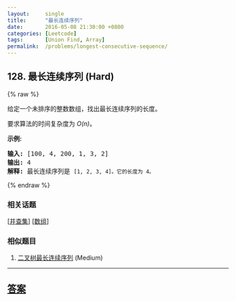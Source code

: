 ```yaml
---
layout:     single
title:      "最长连续序列"
date:       2016-05-08 21:30:00 +0800
categories: [Leetcode]
tags:       [Union Find, Array]
permalink:  /problems/longest-consecutive-sequence/
---
```


## 128. 最长连续序列 (Hard)

{% raw %}

<p>给定一个未排序的整数数组，找出最长连续序列的长度。</p>

<p>要求算法的时间复杂度为&nbsp;<em>O(n)</em>。</p>

<p><strong>示例:</strong></p>

<pre><strong>输入:</strong>&nbsp;[100, 4, 200, 1, 3, 2]
<strong>输出:</strong> 4
<strong>解释:</strong> 最长连续序列是 <code>[1, 2, 3, 4]。它的长度为 4。</code></pre>

{% endraw %}

### 相关话题
  [[并查集](https://github.com/openset/leetcode/tree/master/tag/union-find/README.md)]
  [[数组](https://github.com/openset/leetcode/tree/master/tag/array/README.md)]

### 相似题目
  1. [二叉树最长连续序列](/problems/binary-tree-longest-consecutive-sequence) (Medium)

---

## [答案](https://github.com/openset/leetcode/tree/master/problems/longest-consecutive-sequence)
